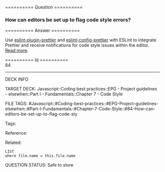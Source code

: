 ========== Question ==========  

### How can editors be set up to flag code style errors?  

========== Answer ==========  

Use [eslint-plugin-prettier](https://github.com/prettier/eslint-plugin-prettier) and [eslint-config-prettier](https://github.com/prettier/eslint-config-prettier) with ESLint to integrate Prettier and receive notifications for code style issues within the editor. [Read more](https://github.com/prettier/eslint-config-prettier#installation).

========== Id ==========  
84

---

DECK INFO

TARGET DECK: Javascript::Coding best practices::EPG - Project guidelines - elsewhen::Part I - Fundamentals::Chapter 7 - Code Style

FILE TAGS: #Javascript::#Coding-best-practices::#EPG-Project-guidelines-elsewhen::#Part-I-Fundamentals::#Chapter-7-Code-Style::#84-How-can-editors-be-set-up-to-flag-code-sty

Tags:

Reference:

Related:

```dataview
LIST
where file.name = this.file.name
```

QUESTION STATUS: Safe to store
